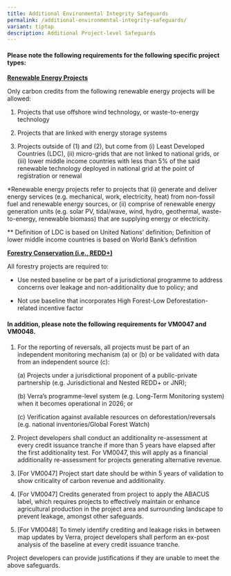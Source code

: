 ```yaml
---
title: Additional Environmental Integrity Safeguards
permalink: /additional-environmental-integrity-safeguards/
variant: tiptap
description: Additional Project-level Safeguards
---
```

<h4>Please note the following requirements for the following specific project types:</h4>
<p><strong><u>Renewable Energy Projects</u></strong>
</p>
<p>Only carbon credits from the following renewable energy projects will
be allowed:</p>
<ol data-tight="true" class="tight">
<li>
<p>Projects that use offshore wind technology, or waste-to-energy technology</p>
</li>
<li>
<p>Projects that are linked with energy storage systems</p>
</li>
<li>
<p>Projects outside of (1) and (2), but come from (i) Least Developed Countries
(LDC), (ii) micro-grids that are not linked to national grids, or (iii)
lower middle income countries with less than 5% of the said renewable technology
deployed in national grid at the point of registration&nbsp;or renewal</p>
</li>
</ol>
<p>*Renewable energy projects refer to projects that (i) generate and deliver
energy services (e.g. mechanical, work, electricity, heat) from non-fossil
fuel and renewable energy sources, or (ii) comprise of renewable energy
generation units (e.g. solar PV, tidal/wave, wind, hydro, geothermal, waste-to-energy,
renewable biomass) that are supplying energy or electricity.</p>
<p>** Definition of LDC is based on United Nations’ definition; Definition
of lower middle income countries is based on World Bank’s definition&nbsp;</p>
<p><strong><u>Forestry Conservation (i.e., REDD+)</u></strong>
</p>
<p>All forestry projects are required to:</p>
<ul data-tight="true" class="tight">
<li>
<p>Use nested baseline or be part of a jurisdictional programme to address
concerns over leakage and non-additionality due to policy; and</p>
</li>
<li>
<p>Not use baseline that incorporates High Forest-Low Deforestation-related
incentive factor</p>
</li>
</ul>
<p></p>
<h4>In addition, please note the following requirements for VM0047 and VM0048.</h4>
<ol data-tight="true" class="tight">
<li>
<p>For the reporting of reversals, all projects must be part of an independent
monitoring mechanism (a) or (b) or be validated with data from an independent
source (c):</p>
<p>(a) Projects under a jurisdictional proponent of a public-private partnership
(e.g. Jurisdictional and Nested REDD+ or JNR);</p>
<p>(b) Verra’s programme-level system (e.g. Long-Term Monitoring system)
when it becomes operational in 2026; or</p>
<p>(c) Verification against available resources on deforestation/reversals
(e.g. national inventories/Global Forest Watch)</p>
</li>
<li>
<p>Project developers shall conduct an additionality re-assessment at every
credit issuance tranche if more than 5 years have elapsed after the first
additionality test. For VM0047, this will apply as a financial additionality
re-assessment for projects generating alternative revenue.</p>
</li>
<li>
<p>[For VM0047] Project start date should be within 5 years of validation
to show criticality of carbon revenue and additionality.</p>
</li>
<li>
<p>[For VM0047] Credits generated from project to apply the ABACUS label,
which requires projects to effectively maintain or enhance agricultural
production in the project area and surrounding landscape to prevent leakage,
amongst other safeguards.</p>
</li>
<li>
<p>[For VM0048] To timely identify crediting and leakage risks in between
map updates by Verra, project developers shall perform an ex-post analysis
of the baseline at every credit issuance tranche.</p>
</li>
</ol>
<p>Project developers can provide justifications if they are unable to meet
the above safeguards.</p>